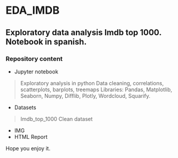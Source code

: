 # EDA_IMDB
## Exploratory data analysis Imdb top 1000. Notebook in spanish.


### Repository content
+ Jupyter notebook
> Exploratory analysis in python
> Data cleaning, correlations, scatterplots, barplots, treemaps
> Libraries: Pandas, Matplotlib,  Seaborn, Numpy, Difflib, Plotly, Wordcloud, Squarify.
+ Datasets
> Imdb_top_1000
> Clean dataset
+ IMG
+ HTML Report


Hope you enjoy it.

